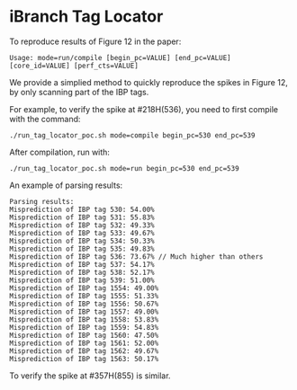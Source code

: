 # iBranch Tag Locator

To reproduce results of Figure 12 in the paper:
```
Usage: mode=run/compile [begin_pc=VALUE] [end_pc=VALUE] [core_id=VALUE] [perf_cts=VALUE]
```

We provide a simplied method to quickly reproduce the spikes in Figure 12, by only scanning part of the IBP tags.

For example, to verify the spike at #218H(536), you need to first compile with the command:
```
./run_tag_locator_poc.sh mode=compile begin_pc=530 end_pc=539
```

After compilation, run with:
```
./run_tag_locator_poc.sh mode=run begin_pc=530 end_pc=539
```

An example of parsing results:
```
Parsing results:
Misprediction of IBP tag 530: 54.00%
Misprediction of IBP tag 531: 55.83%
Misprediction of IBP tag 532: 49.33%
Misprediction of IBP tag 533: 49.67%
Misprediction of IBP tag 534: 50.33%
Misprediction of IBP tag 535: 49.83%
Misprediction of IBP tag 536: 73.67% // Much higher than others
Misprediction of IBP tag 537: 54.17%
Misprediction of IBP tag 538: 52.17%
Misprediction of IBP tag 539: 51.00%
Misprediction of IBP tag 1554: 49.00%
Misprediction of IBP tag 1555: 51.33%
Misprediction of IBP tag 1556: 50.67%
Misprediction of IBP tag 1557: 49.00%
Misprediction of IBP tag 1558: 53.83%
Misprediction of IBP tag 1559: 54.83%
Misprediction of IBP tag 1560: 47.50%
Misprediction of IBP tag 1561: 52.00%
Misprediction of IBP tag 1562: 49.67%
Misprediction of IBP tag 1563: 50.17%
```

To verify the spike at #357H(855) is similar.
